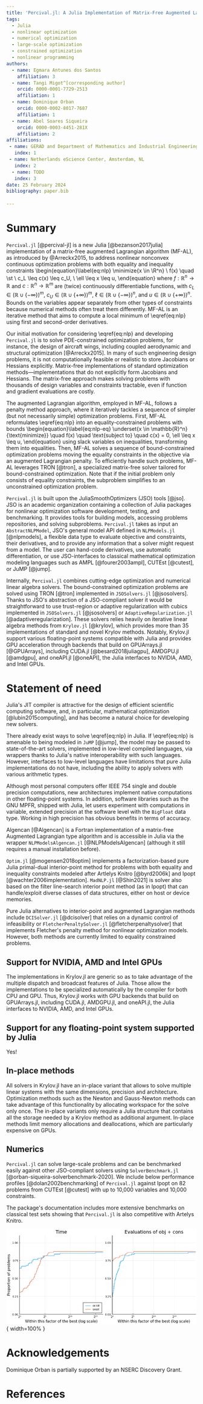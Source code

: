 ```yaml
---
title: 'Percival.jl: A Julia Implementation of Matrix-Free Augmented Lagrangian Algorithm for Nonlinear Optimization'
tags:
  - Julia
  - nonlinear optimization
  - numerical optimization
  - large-scale optimization
  - constrained optimization
  - nonlinear programming
authors:
  - name: Egmara Antunes dos Santos
    affiliation: 3
  - name: Tangi Migot^[corresponding author]
    orcid: 0000-0001-7729-2513
    affiliation: 1
  - name: Dominique Orban
    orcid: 0000-0002-8017-7687
    affiliation: 1
  - name: Abel Soares Siqueira
    orcid: 0000-0003-4451-281X
    affiliation: 2
affiliations:
 - name: GERAD and Department of Mathematics and Industrial Engineering, Polytechnique Montréal, QC, Canada.
   index: 1
 - name: Netherlands eScience Center, Amsterdam, NL
   index: 2
  - name: TODO
   index: 3
date: 25 February 2024
bibliography: paper.bib

---
```


# Summary

`Percival.jl` [@percival-jl] is a new Julia [@bezanson2017julia] implementation of a matrix-free augmented Lagrangian algorithm (MF-AL), as introduced by @Arreckx2015, to address nonlinear nonconvex continuous optimization problems with both equality and inequality constraints
\begin{equation}\label{eq:nlp}
    \minimize{x \in \R^n} \ f(x) \quad \st \ c_L \leq c(x) \leq c_U, \ \ell \leq x \leq u,
\end{equation}
where  $f:\mathbb{R}^n \rightarrow \mathbb{R}$ and  $c:\mathbb{R}^n \rightarrow \mathbb{R}^m$ are (twice) continuously differentiable functions, with  $c_L \in \left(\mathbb{R} \cup \{-\infty\} \right)^m$,  $c_U \in \left(\mathbb{R} \cup \{+\infty\} \right)^m$,  $\ell \in \left(\mathbb{R} \cup \{-\infty\} \right)^n$, and  $u \in \left(\mathbb{R} \cup \{+\infty\} \right)^n$.
Bounds on the variables appear separately from other types of constraints because numerical methods often treat them differently.
MF-AL is an iterative method that aims to compute a local minimum of \eqref{eq:nlp} using first and second-order derivatives.

Our initial motivation for considering \eqref{eq:nlp} and developing `Percival.jl` is to solve PDE-constrained optimization problems, for instance, the design of aircraft wings, including coupled aerodynamic and structural optimization [@Arreckx2015].
In many of such engineering design problems, it is not computationally feasible or realistic to store Jacobians or Hessians explicitly.
Matrix-free implementations of standard optimization methods—implementations that do not explicitly form Jacobians and Hessians.
The matrix-free approach makes solving problems with thousands of design variables and constraints tractable, even if function and gradient evaluations are costly.

The augmented Lagrangian algorithm, employed in MF-AL, follows a penalty method approach, where it iteratively tackles a sequence of simpler (but not necessarily simple) optimization problems.
First, MF-AL reformulates \eqref{eq:nlp} into an equality-constrained problems with bounds
\begin{equation}\label{eq:nlp-eq}
    \underset{x \in \mathbb{R}^n}{\text{minimize}} \quad f(x) \quad \text{subject to} \quad c(x) = 0, \ell \leq x \leq u,
\end{equation}
using slack variables on inequalities, transforming them into equalities.
Then, MF-AL solves a sequence of bound-constrained optimization problems moving the equality constraints in the objective via an augmented Lagrangian penalty.
To efficiently handle such problems, MF-AL leverages TRON [@tron], a specialized matrix-free solver tailored for bound-constrained optimization.
Note that if the initial problem only consists of equality constraints, the subproblem simplifies to an unconstrained optimization problem.

`Percival.jl` is built upon the JuliaSmoothOptimizers (JSO) tools [@jso].
JSO is an academic organization containing a collection of Julia packages for nonlinear optimization software development, testing, and benchmarking.
It provides tools for building models, accessing problems repositories, and solving subproblems.
`Percival.jl` takes as input an `AbstractNLPModel`, JSO's general model API defined in `NLPModels.jl` [@nlpmodels], a flexible data type to evaluate objective and constraints, their derivatives, and to provide any information that a solver might request from a model.
The user can hand-code derivatives, use automatic differentiation, or use JSO-interfaces to classical mathematical optimization modeling languages such as AMPL [@fourer2003ampl], CUTEst [@cutest], or JuMP [@jump]. 

Internally, `Percival.jl` combines cutting-edge optimization and numerical linear algebra solvers.
The bound-constrained optimization problems are solved using TRON [@tron] implemented in `JSOSolvers.jl` [@jsosolvers].
Thanks to JSO's abstraction of a JSO-compliant solver it would be straightforward to use trust-region or adaptive regularization with cubics implemented in `JSOSolvers.jl` [@jsosolvers] or `AdaptiveRegularization.jl` [@adaptiveregularization].
These solvers relies heavily on iterative linear algebra methods from `Krylov.jl` [@krylov], which provides more than 35 implementations of standard and novel Krylov methods.
Notably, Krylov.jl support various floating-point systems compatible with Julia and provides GPU acceleration through backends that build on GPUArrays.jl [@GPUArrays], including CUDA.jl [@besard2018juliagpu], AMDGPU.jl [@amdgpu], and oneAPI.jl [@oneAPI], the Julia interfaces to NVIDIA, AMD, and Intel GPUs.

# Statement of need

Julia's JIT compiler is attractive for the design of efficient scientific computing software, and, in particular, mathematical optimization [@lubin2015computing], and has become a natural choice for developing new solvers.

There already exist ways to solve \eqref{eq:nlp} in Julia.
If \eqref{eq:nlp} is amenable to being modeled in `JuMP` [@jump], the model may be passed to state-of-the-art solvers, implemented in low-level compiled languages, via wrappers thanks to Julia's native interoperability with such languages.
However, interfaces to low-level languages have limitations that pure Julia implementations do not have, including the ability to apply solvers with various arithmetic types.

Although most personal computers offer IEEE 754 single and double precision computations,
new architectures implement native computations in other floating-point systems.  In addition,
software libraries such as the GNU MPFR, shipped with Julia, let users experiment with
computations in variable, extended precision at the software level with the `BigFloat` data type.
Working in high precision has obvious benefits in terms of accuracy.

Algencan [@Algencan] is a Fortran implementation of a matrix-free Augmented Lagrangian type algorithm and is accessible in Julia via the wrapper `NLPModelsAlgencan.jl` [@NLPModelsAlgencan] (although it still requires a manual installation before).

`Optim.jl` [@mogensen2018optim] implements a factorization-based pure Julia primal-dual interior-point method for problems with both equality and inequality constraints modeled after Artlelys Knitro [@byrd2006k] and Ipopt [@wachter2006implementation].
`MadNLP.jl` [@Shin2021] is solver also based on the filter line-search interior point method (as in Ipopt) that can handle/exploit diverse classes of data structures, either on host or device memories.

Pure Julia alternatives to interior-point and augmented Lagrangian methods include `DCISolver.jl` [@dcisolver] that relies on a dynamic control of infeasibility or `FletcherPenaltySolver.jl` [@fletcherpenaltysolver] that implements Fletcher's penalty method for nonlinear optimization models. However, both methods are currently limited to equality constrained problems.

## Support for NVIDIA, AMD and Intel GPUs

The implementations in Krylov.jl are generic so as to take advantage of
the multiple dispatch and broadcast features of Julia. Those allow the implementations to be
specialized automatically by the compiler for both CPU and GPU. Thus, Krylov.jl works with
GPU backends that build on GPUArrays.jl, including CUDA.jl, AMDGPU.jl, and oneAPI.jl, the
Julia interfaces to NVIDIA, AMD, and Intel GPUs.

## Support for any floating-point system supported by Julia

Yes!

## In-place methods

All solvers in Krylov.jl have an in-place variant that allows to solve multiple linear systems with
the same dimensions, precision and architecture. Optimization methods such as the Newton
and Gauss-Newton methods can take advantage of this functionality by allocating workspace
for the solve only once. The in-place variants only require a Julia structure that contains all the
storage needed by a Krylov method as additional argument. In-place methods limit memory
allocations and deallocations, which are particularly expensive on GPUs.

## Numerics

`Percival.jl` can solve large-scale problems and can be benchmarked easily against other JSO-compliant solvers using `SolverBenchmark.jl` [@orban-siqueira-solverbenchmark-2020].
We include below performance profiles [@dolan2002benchmarking] of `Percival.jl` against Ipopt on 82 problems from CUTEst [@cutest] with up to 10,000 variables and 10,000 constraints. 

The package's documentation includes more extensive benchmarks on classical test sets showing that `Percival.jl` is also competitive with Artelys Knitro.

<!--
illustrating that `Percival` is a fast and stable alternative to a state of the art solver

NOTE: Putting the code is too long
```
include("make_problems_list.jl") # setup a file `list_problems.dat` with problem names
include("benchmark.jl") # run the benchmark and store the result in `ipopt_dcildl_82.jld2`
include("figures.jl") # make the figure
```
-->

![](ipopt_dcildl_82.png){ width=100% }

# Acknowledgements

Dominique Orban is partially supported by an NSERC Discovery Grant.

# References
